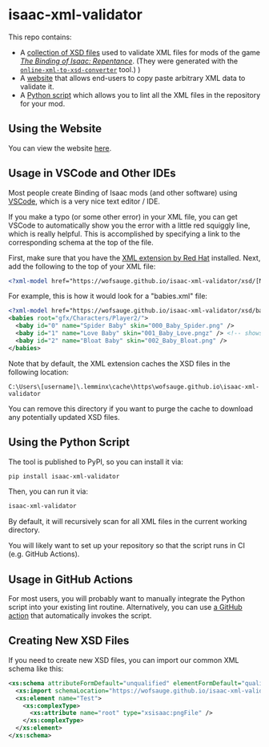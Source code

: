 # isaac-xml-validator

This repo contains:

- A [collection of XSD files](https://github.com/wofsauge/isaac-xml-validator/tree/main/xsd) used to validate XML files for mods of the game _[The Binding of Isaac: Repentance](https://store.steampowered.com/app/1426300/The_Binding_of_Isaac_Repentance/)_. (They were generated with the [`online-xml-to-xsd-converter`](https://www.liquid-technologies.com/online-xml-to-xsd-converter) tool.)
)
- A [website](https://wofsauge.github.io/isaac-xml-validator/webtool) that allows end-users to copy paste arbitrary XML data to validate it.
- A [Python script](https://github.com/wofsauge/isaac-xml-validator/blob/main/isaac-xml-validator.py) which allows you to lint all the XML files in the repository for your mod.

## Using the Website

You can view the website [here](https://wofsauge.github.io/isaac-xml-validator/webtool).

## Usage in VSCode and Other IDEs

Most people create Binding of Isaac mods (and other software) using [VSCode](https://code.visualstudio.com/), which is a very nice text editor / IDE.

If you make a typo (or some other error) in your XML file, you can get VSCode to automatically show you the error with a little red squiggly line, which is really helpful. This is accomplished by specifying a link to the corresponding schema at the top of the file.

First, make sure that you have the [XML extension by Red Hat](https://marketplace.visualstudio.com/items?itemName=redhat.vscode-xml) installed. Next, add the following to the top of your XML file:

```xml
<?xml-model href="https://wofsauge.github.io/isaac-xml-validator/xsd/[NAME OF THE FILE].xsd" ?>
```

For example, this is how it would look for a "babies.xml" file:

```xml
<?xml-model href="https://wofsauge.github.io/isaac-xml-validator/xsd/babies.xsd" ?>
<babies root="gfx/Characters/Player2/">
  <baby id="0" name="Spider Baby" skin="000_Baby_Spider.png" />
  <baby id="1" name="Love Baby" skin="001_Baby_Love.pngz" /> <!-- shows an error, because the "skin" attribute doesn't contain a .png file, but a .pngz-->
  <baby id="2" name="Bloat Baby" skin="002_Baby_Bloat.png" />
</babies>
```

Note that by default, the XML extension caches the XSD files in the following location:

```text
C:\Users\[username]\.lemminx\cache\https\wofsauge.github.io\isaac-xml-validator
```

You can remove this directory if you want to purge the cache to download any potentially updated XSD files.

## Using the Python Script

The tool is published to PyPI, so you can install it via:

```sh
pip install isaac-xml-validator
```

Then, you can run it via:

```sh
isaac-xml-validator
```

By default, it will recursively scan for all XML files in the current working directory.

You will likely want to set up your repository so that the script runs in CI (e.g. GitHub Actions).

## Usage in GitHub Actions

For most users, you will probably want to manually integrate the Python script into your existing lint routine. Alternatively, you can use [a GitHub action](https://github.com/wofsauge/Isaac-xmlvalidator-action) that automatically invokes the script.

## Creating New XSD Files

If you need to create new XSD files, you can import our common XML schema like this:

```xml
<xs:schema attributeFormDefault="unqualified" elementFormDefault="qualified" xmlns:xs="http://www.w3.org/2001/XMLSchema" xmlns:xsisaac="https://wofsauge.github.io/isaac-xml-validator">
  <xs:import schemaLocation="https://wofsauge.github.io/isaac-xml-validator/isaacTypes.xsd" namespace="https://wofsauge.github.io/isaac-xml-validator" />
  <xs:element name="Test">
    <xs:complexType>
      <xs:attribute name="root" type="xsisaac:pngFile" />
    </xs:complexType>
  </xs:element>
</xs:schema>
```
